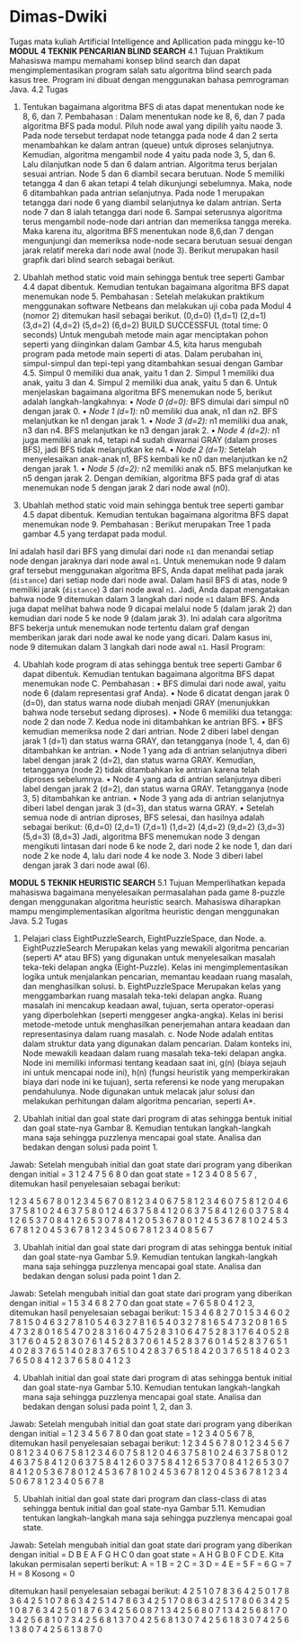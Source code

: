 # Dimas-Dwiki
Tugas mata kuliah Artificial Intelligence and Apllication pada minggu ke-10
**MODUL 4
TEKNIK PENCARIAN BLIND SEARCH**
4.1 Tujuan Praktikum
	Mahasiswa mampu memahami konsep blind search dan dapat mengimplementasikan program salah satu algoritma blind search pada kasus tree. Program ini dibuat dengan menggunakan bahasa pemrograman Java.
4.2 Tugas
1. Tentukan bagaimana algoritma BFS di atas dapat menentukan node ke 8, 6, dan 7.
Pembahasan :
	Dalam menentukan node ke 8, 6, dan 7 pada algoritma BFS pada modul. Piluh node awal yang dipilih yaitu naode 3. Pada node tersebut terdapat node tetangga pada node 4 dan 2 serta menambahkan ke dalam antran (queue) untuk diproses selanjutnya. Kemudian, algoritma mengambil node 4 yaitu pada node 3, 5, dan 6. Lalu dilanjutkan node 5 dan 6 dalam antrian.
	Algoritma terus berjalan sesuai antrian. Node 5 dan 6 diambil secara berutuan. Node 5 memiliki tetangga 4 dan 6 akan tetapi 4 telah dikunjungi sebelumnya. Maka, node 6 ditambahkan pada antrian selanjutnya. Pada node 1 merupakan tetangga dari node 6 yang diambil selanjutnya ke dalam antrian. Serta node 7 dan 8 ialah tetangga dari node 6. Sampai seterusnya algoritma terus mengambil node-node dari antrian dan memeriksa tangga mereka.
	Maka karena itu, algoritma BFS menentukan node 8,6,dan 7 dengan mengunjungi dan memeriksa node-node secara berutuan sesuai dengan jarak relatif mereka dari node awal (node 3). Berikut merupakan hasil grapfik dari blind search sebagai berikut.
 

2. Ubahlah method static void main sehingga bentuk tree seperti Gambar 4.4 dapat dibentuk. Kemudian tentukan bagaimana algoritma BFS dapat menemukan node 5.
Pembahasan :
Setelah melakukan praktikum menggunakan software Netbeans dan melakukan uji coba pada Modul 4 (nomor 2) ditemukan hasil sebagai berikut.
(0,d=0) (1,d=1) (2,d=1) (3,d=2) (4,d=2) (5,d=2) (6,d=2) BUILD SUCCESSFUL (total time: 0 seconds)
Untuk mengubah metode main agar menciptakan pohon seperti yang diinginkan dalam Gambar 4.5, kita harus mengubah program pada metode main seperti di atas. Dalam perubahan ini, simpul-simpul dan tepi-tepi yang ditambahkan sesuai dengan Gambar 4.5. Simpul 0 memiliki dua anak, yaitu 1 dan 2. Simpul 1 memiliki dua anak, yaitu 3 dan 4. Simpul 2 memiliki dua anak, yaitu 5 dan 6.
Untuk menjelaskan bagaimana algoritma BFS menemukan node 5, berikut adalah langkah-langkahnya:
•	*Node 0 (d=0):* BFS dimulai dari simpul n0 dengan jarak 0.
•	*Node 1 (d=1):* n0 memiliki dua anak, n1 dan n2. BFS melanjutkan ke n1 dengan jarak 1.
•	*Node 3 (d=2):* n1 memiliki dua anak, n3 dan n4. BFS melanjutkan ke n3 dengan jarak 2.
•	*Node 4 (d=2):* n1 juga memiliki anak n4, tetapi n4 sudah diwarnai GRAY (dalam proses BFS), jadi BFS tidak melanjutkan ke n4.
•	*Node 2 (d=1):* Setelah menyelesaikan anak-anak n1, BFS kembali ke n0 dan melanjutkan ke n2 dengan jarak 1.
•	*Node 5 (d=2):* n2 memiliki anak n5. BFS melanjutkan ke n5 dengan jarak 2.
Dengan demikian, algoritma BFS pada graf di atas menemukan node 5 dengan jarak 2 dari node awal (n0).

3. Ubahlah method static void main sehingga bentuk tree seperti gambar 4.5 dapat dibentuk. Kemudian tentukan bagaimana algoritma BFS dapat menemukan node 9.
Pembahasan :
Berikut merupakan Tree 1 pada gambar 4.5 yang terdapat pada modul.
 
Ini adalah hasil dari BFS yang dimulai dari node `n1` dan menandai setiap node dengan jaraknya dari node awal `n1`.
Untuk menemukan node 9 dalam graf tersebut menggunakan algoritma BFS, Anda dapat melihat pada jarak (`distance`) dari setiap node dari node awal. Dalam hasil BFS di atas, node 9 memiliki jarak (`distance`) 3 dari node awal `n1`. Jadi, Anda dapat mengatakan bahwa node 9 ditemukan dalam 3 langkah dari node `n1` dalam BFS. Anda juga dapat melihat bahwa node 9 dicapai melalui node 5 (dalam jarak 2) dan kemudian dari node 5 ke node 9 (dalam jarak 3).
Ini adalah cara algoritma BFS bekerja untuk menemukan node tertentu dalam graf dengan memberikan jarak dari node awal ke node yang dicari. Dalam kasus ini, node 9 ditemukan dalam 3 langkah dari node awal `n1`.
Hasil Program:
 

4. Ubahlah kode program di atas sehingga bentuk tree seperti Gambar 6 dapat dibentuk. Kemudian tentukan bagaimana algoritma BFS dapat menemukan node C.
Pembahasan :
•	BFS dimulai dari node awal, yaitu node 6 (dalam representasi graf Anda).
•	Node 6 dicatat dengan jarak 0 (d=0), dan status warna node diubah menjadi GRAY (menunjukkan bahwa node tersebut sedang diproses).
•	Node 6 memiliki dua tetangga: node 2 dan node 7. Kedua node ini ditambahkan ke antrian BFS.
•	BFS kemudian memeriksa node 2 dari antrian. Node 2 diberi label dengan jarak 1 (d=1) dan status warna GRAY, dan tetangganya (node 1, 4, dan 6) ditambahkan ke antrian.
•	Node 1 yang ada di antrian selanjutnya diberi label dengan jarak 2 (d=2), dan status warna GRAY. Kemudian, tetangganya (node 2) tidak ditambahkan ke antrian karena telah diproses sebelumnya.
•	Node 4 yang ada di antrian selanjutnya diberi label dengan jarak 2 (d=2), dan status warna GRAY. Tetangganya (node 3, 5) ditambahkan ke antrian.
•	Node 3 yang ada di antrian selanjutnya diberi label dengan jarak 3 (d=3), dan status warna GRAY.
•	Setelah semua node di antrian diproses, BFS selesai, dan hasilnya adalah sebagai berikut: (6,d=0) (2,d=1) (7,d=1) (1,d=2) (4,d=2) (9,d=2) (3,d=3) (5,d=3) (8,d=3)
Jadi, algoritma BFS menemukan node 3 dengan mengikuti lintasan dari node 6 ke node 2, dari node 2 ke node 1, dan dari node 2 ke node 4, lalu dari node 4 ke node 3. Node 3 diberi label dengan jarak 3 dari node awal (6).


**MODUL 5
TEKNIK HEURISTIC SEARCH**
5.1 Tujuan
Memperlihatkan kepada mahasiswa bagaimana menyelesaikan permasalahan pada game 8-puzzle dengan menggunakan algoritma heuristic search. Mahasiswa diharapkan mampu mengimplementasikan algoritma heuristic dengan menggunakan Java.
5.2 Tugas
1.	Pelajari class EightPuzzleSearch, EightPuzzleSpace, dan Node.
a.	EightPuzzleSearch
Merupakan kelas yang mewakili algoritma pencarian (seperti A* atau BFS) yang digunakan untuk menyelesaikan masalah teka-teki delapan angka (Eight-Puzzle). Kelas ini mengimplementasikan logika untuk menjalankan pencarian, memantau keadaan ruang masalah, dan menghasilkan solusi.
b.	EightPuzzleSpace
Merupakan kelas yang menggambarkan ruang masalah teka-teki delapan angka. Ruang masalah ini mencakup keadaan awal, tujuan, serta operator-operasi yang diperbolehkan (seperti menggeser angka-angka). Kelas ini berisi metode-metode untuk menghasilkan penerjemahan antara keadaan dan representasinya dalam ruang masalah.
c.	Node
Node adalah entitas dalam struktur data yang digunakan dalam pencarian. Dalam konteks ini, Node mewakili keadaan dalam ruang masalah teka-teki delapan angka. Node ini memiliki informasi tentang keadaan saat ini, g(n) (biaya sejauh ini untuk mencapai node ini), h(n) (fungsi heuristik yang memperkirakan biaya dari node ini ke tujuan), serta referensi ke node yang merupakan pendahulunya. Node digunakan untuk melacak jalur solusi dan melakukan perhitungan dalam algoritma pencarian, seperti A*.

2.	Ubahlah initial dan goal state dari program di atas sehingga bentuk initial dan goal state-nya Gambar 8. Kemudian tentukan langkah-langkah mana saja sehingga puzzlenya mencapai goal state. Analisa dan bedakan dengan solusi pada point 1.

Jawab:
Setelah mengubah initial dan goat state dari program yang diberikan dengan initial = 3 1 2 4 7 5 6 8 0  dan goat state = 1 2 3 4 0 8 5 6 7 , ditemukan hasil penyelesaian sebagai berikut:

 1 2 3 4 5 6 7 8 0 
 1 2 3 4 5 6 7 0 8
 1 2 3 4 0 6 7 5 8
 1 2 3 4 6 0 7 5 8
 1 2 0 4 6 3 7 5 8
 1 0 2 4 6 3 7 5 8
 0 1 2 4 6 3 7 5 8
 4 1 2 0 6 3 7 5 8
 4 1 2 6 0 3 7 5 8
 4 1 2 6 5 3 7 0 8
 4 1 2 6 5 3 0 7 8
 4 1 2 0 5 3 6 7 8
 0 1 2 4 5 3 6 7 8
 1 0 2 4 5 3 6 7 8
 1 2 0 4 5 3 6 7 8
 1 2 3 4 5 0 6 7 8
 1 2 3 4 0 8 5 6 7 

3.	Ubahlah initial dan goal state dari program di atas sehingga bentuk initial dan goal state-nya Gambar 5.9. Kemudian tentukan langkah-langkah mana saja sehingga puzzlenya mencapai goal state. Analisa dan bedakan dengan solusi pada point 1 dan 2.

Jawab:
Setelah mengubah initial dan goat state dari program yang diberikan dengan initial = 1 5 3 4 6 8 2 7 0  dan goat state = 7 6 5 8 0 4 1 2 3, ditemukan hasil penyelesaian sebagai berikut:
1 5 3 4 6 8 2 7 0
1 5 3 4 6 0 2 7 8
1 5 0 4 6 3 2 7 8
1 0 5 4 6 3 2 7 8
1 6 5 4 0 3 2 7 8
1 6 5 4 7 3 2 0 8
1 6 5 4 7 3 2 8 0
1 6 5 4 7 0 2 8 3
1 6 0 4 7 5 2 8 3
1 0 6 4 7 5 2 8 3
1 7 6 4 0 5 2 8 3
1 7 6 0 4 5 2 8 3
0 7 6 1 4 5 2 8 3
7 0 6 1 4 5 2 8 3
7 6 0 1 4 5 2 8 3
7 6 5 1 4 0 2 8 3
7 6 5 1 4 0 2 8 3
7 6 5 1 0 4 2 8 3
7 6 5 1 8 4 2 0 3
7 6 5 1 8 4 0 2 3
7 6 5 0 8 4 1 2 3
7 6 5 8 0 4 1 2 3

4.	Ubahlah initial dan goal state dari program di atas sehingga bentuk initial dan goal state-nya Gambar 5.10. Kemudian tentukan langkah-langkah mana saja sehingga puzzlenya mencapai goal state. Analisa dan bedakan dengan solusi pada point 1, 2, dan 3.

Jawab:
Setelah mengubah initial dan goat state dari program yang diberikan dengan initial = 1 2 3 4 5 6 7 8 0  dan goat state = 1 2 3 4 0 5 6 7 8, ditemukan hasil penyelesaian sebagai berikut:
 1 2 3 4 5 6 7 8 0 
 1 2 3 4 5 6 7 0 8
 1 2 3 4 0 6 7 5 8
 1 2 3 4 6 0 7 5 8
 1 2 0 4 6 3 7 5 8
 1 0 2 4 6 3 7 5 8
 0 1 2 4 6 3 7 5 8
 4 1 2 0 6 3 7 5 8
 4 1 2 6 0 3 7 5 8
 4 1 2 6 5 3 7 0 8
 4 1 2 6 5 3 0 7 8
 4 1 2 0 5 3 6 7 8
 0 1 2 4 5 3 6 7 8
 1 0 2 4 5 3 6 7 8
 1 2 0 4 5 3 6 7 8
 1 2 3 4 5 0 6 7 8
 1 2 3 4 0 5 6 7 8

5.	Ubahlah initial dan goal state dari program dan class-class di atas sehingga bentuk initial dan goal state-nya Gambar 5.11. Kemudian tentukan langkah-langkah mana saja sehingga puzzlenya mencapai goal state.

Jawab:
Setelah mengubah initial dan goat state dari program yang diberikan dengan initial = D B E A F G H C 0  dan goat state = A H G B 0 F C D E. Kita lakukan permisalan seperti berikut:
A = 1
B = 2
C = 3
D = 4
E = 5
F = 6
G = 7
H = 8
Kosong = 0

ditemukan hasil penyelesaian sebagai berikut:
4 2 5 1 0 7 8 3 6
4 2 5 0 1 7 8 3 6
4 2 5 1 0 7 8 6 3
4 2 5 1 4 7 8 6 3
4 2 5 1 7 0 8 6 3
4 2 5 1 7 8 0 6 3
4 2 5 1 0 8 7 6 3
4 2 5 0 1 8 7 6 3
4 2 5 6 0 8 7 1 3
4 2 5 6 8 0 7 1 3
4 2 5 6 8 1 7 0 3
4 2 5 6 8 1 0 7 3
4 2 5 6 8 1 3 7 0
4 2 5 6 8 1 3 0 7
4 2 5 6 1 8 3 0 7
4 2 5 6 1 3 8 0 7
4 2 5 6 1 3 8 7 0

